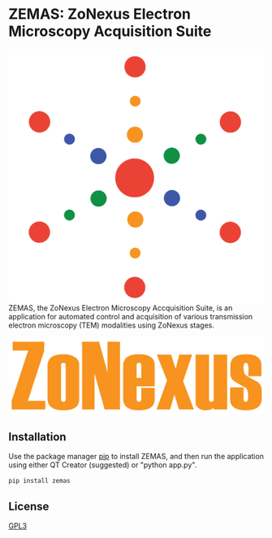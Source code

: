 # ZEMAS: ZoNexus Electron Microscopy Acquisition Suite

<img style="float: right;" src="https://github.com/tobyfrancis/ZEMAS/blob/main/assets/Zonexus.png">
 
ZEMAS, the ZoNexus Electron Microscopy Accquisition Suite, is an application for automated control and acquisition of various transmission electron microscopy (TEM) modalities using ZoNexus stages.

<img src="https://github.com/tobyfrancis/ZEMAS/blob/main/assets/zonexus1.png">

## Installation

Use the package manager [pip](https://pip.pypa.io/en/stable/) to install ZEMAS, and then run the application using either QT Creator (suggested) or "python app.py".

```bash
pip install zemas
```

## License
[GPL3](https://www.gnu.org/licenses/gpl-3.0.en.html)

